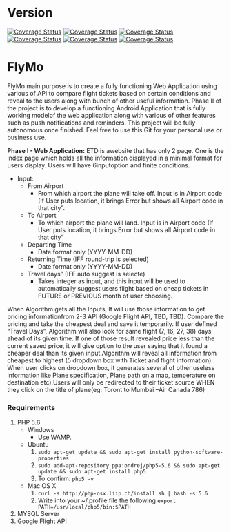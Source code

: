 # Version
[![Coverage Status](https://img.shields.io/badge/Version-0.345-yellow.svg)](#)
[![Coverage Status](https://img.shields.io/badge/Project%20Complete-31%25-yellow.svg)](#)
[![Coverage Status](https://img.shields.io/travis/rust-lang/rust.svg)](#)
[![Coverage Status](https://img.shields.io/pypi/status/Django.svg)](#)
[![Coverage Status](https://img.shields.io/badge/Latest%20Commit-False-red.svg)](#)
[![Coverage Status](https://img.shields.io/badge/PHP-5.6-blue.svg)](#)


# FlyMo
FlyMo main purpose is to create a fully functioning Web Application using various of API to compare flight tickets based on certain conditions and reveal to the users along with bunch of other useful information. Phase II of the project is to develop a functioning Android Application that is fully working modelof the web application along with various of other features such as push notifications and reminders. This project will be fully autonomous once finished. Feel free to use this Git for your personal use or business use.

**Phase I - Web Application:** ETD is awebsite that has only 2 page. One is the index page which holds all the information displayed in a minimal format for users display. Users will have 6inputoption and finite conditions.

* Input:
    *  From Airport
        *  From which airport the plane will take off. Input is in Airport code (If User puts location, it brings Error but shows all Airport code in that city”.
    *  To Airport
        *  To which airport the plane will land. Input is in Airport code (If User puts location, it brings Error but shows all Airport code in that city”
    *  Departing Time
        *  Date format only (YYYY-MM-DD)
    *  Returning Time (IFF round-trip is selected)
        *  Date format only (YYYY-MM-DD)
    *  Travel days” (IFF auto suggest is selecte)
        *  Takes integer as input, and this input will be used to automatically suggest users flight based on cheap tickets in FUTURE or PREVIOUS month of user choosing.

When Algorithm gets all the Inputs, It will use those information to get pricing informationfrom 2-3 API (Google Flight API, TBD, TBD). Compare the pricing and take the cheapest deal and save it temporarily. If user defined “Travel Days”, Algorithm will also look for same flight (7, 16, 27, 38) days ahead of its given time. If one of those result revealed price less than the current saved price, it will give option to the user saying that it found a cheaper deal than its given input.Algorithm will reveal all information from cheapest to highest (5 dropdown box with Ticket and flight information). When user clicks on dropdown box, it generates several of other useless information like Plane specification, Plane path on a map, temperature on destination etc).Users will only be redirected to their ticket source WHEN they click on the title of plane(eg: Toront to Mumbai –Air Canada 786)


### Requirements
1. PHP 5.6
    - Windows
        - Use WAMP.
    - Ubuntu
        1. `sudo apt-get update && sudo apt-get install python-software-properties`
        2. `sudo add-apt-repository ppa:ondrej/php5-5.6 && sudo apt-get update && sudo apt-get install php5`
        3. To confirm: `php5 -v`
    - Mac OS X
        1. `curl -s http://php-osx.liip.ch/install.sh | bash -s 5.6`
        2. Write into your ~/.profile file the following `export PATH=/usr/local/php5/bin:$PATH`
2. MYSQL Server
3. Google Flight API

